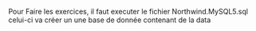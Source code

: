 Pour Faire les exercices, il faut executer le fichier Northwind.MySQL5.sql
celui-ci va créer un une base de donnée contenant de la data
